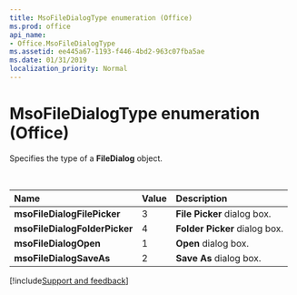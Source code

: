 ```yaml
---
title: MsoFileDialogType enumeration (Office)
ms.prod: office
api_name:
- Office.MsoFileDialogType
ms.assetid: ee445a67-1193-f446-4bd2-963c07fba5ae
ms.date: 01/31/2019
localization_priority: Normal
---
```



# MsoFileDialogType enumeration (Office)

Specifies the type of a **FileDialog** object.

<br/>

|Name|Value|Description|
|:-----|:-----|:-----|
|**msoFileDialogFilePicker**|3|**File Picker** dialog box.|
|**msoFileDialogFolderPicker**|4|**Folder Picker** dialog box.|
|**msoFileDialogOpen**|1|**Open** dialog box.|
|**msoFileDialogSaveAs**|2|**Save As** dialog box.|

[!include[Support and feedback](~/includes/feedback-boilerplate.md)]
